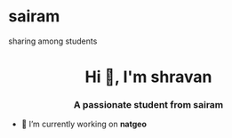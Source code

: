 # sairam
sharing among students
<h1 align="center">Hi 👋, I'm shravan</h1>
<h3 align="center">A passionate student from sairam</h3>

- 🔭 I’m currently working on **natgeo**

